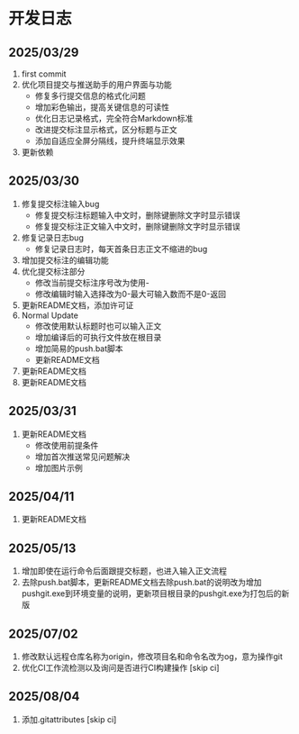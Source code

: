 # 开发日志

## 2025/03/29

1. first commit
2. 优化项目提交与推送助手的用户界面与功能
   - 修复多行提交信息的格式化问题
   - 增加彩色输出，提高关键信息的可读性
   - 优化日志记录格式，完全符合Markdown标准
   - 改进提交标注显示格式，区分标题与正文
   - 添加自适应全屏分隔线，提升终端显示效果
3. 更新依赖

## 2025/03/30

1. 修复提交标注输入bug
   - 修复提交标注标题输入中文时，删除键删除文字时显示错误
   - 修复提交标注正文输入中文时，删除键删除文字时显示错误
2. 修复记录日志bug
   - 修复记录日志时，每天首条日志正文不缩进的bug
3. 增加提交标注的编辑功能
4. 优化提交标注部分
   - 修改当前提交标注序号改为使用-
   - 修改编辑时输入选择改为0-最大可输入数而不是0-返回
5. 更新README文档，添加许可证
6. Normal Update
   - 修改使用默认标题时也可以输入正文
   - 增加编译后的可执行文件放在根目录
   - 增加简易的push.bat脚本
   - 更新README文档
7. 更新README文档
8. 更新README文档

## 2025/03/31

1. 更新README文档
   - 修改使用前提条件
   - 增加首次推送常见问题解决
   - 增加图片示例

## 2025/04/11

1. 更新README文档

## 2025/05/13

1. 增加即使在运行命令后面跟提交标题，也进入输入正文流程
2. 去除push.bat脚本，更新README文档去除push.bat的说明改为增加pushgit.exe到环境变量的说明，更新项目根目录的pushgit.exe为打包后的新版

## 2025/07/02

1. 修改默认远程仓库名称为origin，修改项目名和命令名改为og，意为操作git
2. 优化CI工作流检测以及询问是否进行CI构建操作 [skip ci]

## 2025/08/04

1. 添加.gitattributes [skip ci]
